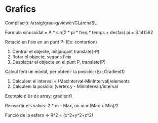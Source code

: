 # Grafics

Compilació: /assig/grau-g/viewer/GLarenaSL

Formula sinusoïdal = A * sin(2 * pi * freq * temps + desfas) 
pi = 3.141592

Rotació en l'eix en un punt P: (Ex: contortion)
  1) Centrar el objecte, mitjançant translate(-P)
  2) Rotar el objecte, segons l'eix
  3) Desplaçar el objecte en el punt P, translate(P)

Càlcul fent un módul, per obtenir la posició: (Ex: Gradient1)
  1) Calculem el interval = (MaxInterval-MinInterval)/elements
  2) Calculem la posició: (vertex.y - MinInterval)/interval

Exemple d'ús de array: gradient1

Reinvertir els valors: 2 * m - Max, on m = (Max + Min)/2

Funció de la esfera => R^2 = (x^2+y^2+z^2)
